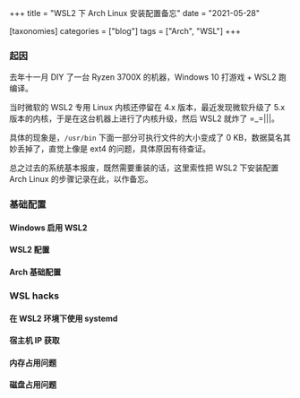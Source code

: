 +++
title = "WSL2 下 Arch Linux 安装配置备忘"
date = "2021-05-28"

[taxonomies]
categories = ["blog"]
tags = ["Arch", "WSL"]
+++

### 起因

去年十一月 DIY 了一台 Ryzen 3700X 的机器，Windows 10 打游戏 + WSL2 跑编译。

当时微软的 WSL2 专用 Linux 内核还停留在 4.x 版本，最近发现微软升级了 5.x 版本的内核，于是在这台机器上进行了内核升级，然后 WSL2 就炸了 =_=|||。

具体的现象是，`/usr/bin` 下面一部分可执行文件的大小变成了 0 KB，数据莫名其妙丢掉了，直觉上像是 ext4 的问题，具体原因有待查证。

总之过去的系统基本报废，既然需要重装的话，这里索性把 WSL2 下安装配置 Arch Linux 的步骤记录在此，以作备忘。

### 基础配置

#### Windows 启用 WSL2

#### WSL2 配置

#### Arch 基础配置

### WSL hacks

#### 在 WSL2 环境下使用 systemd

#### 宿主机 IP 获取

#### 内存占用问题

#### 磁盘占用问题

